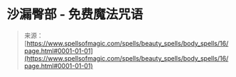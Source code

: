 <!--yml

类别：未分类

日期：2024年06月12日 18:32:44

-->

# **沙漏臀部** - 免费魔法咒语

> 来源：[https://www.spellsofmagic.com/spells/beauty_spells/body_spells/16/page.html#0001-01-01](https://www.spellsofmagic.com/spells/beauty_spells/body_spells/16/page.html#0001-01-01)
